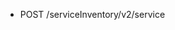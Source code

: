 <!--
    ATTENTION: This file was generated via gradle!
               Do NOT manually edit this file! Any such changes will be overwritten!
-->

* POST /serviceInventory/v2/service
